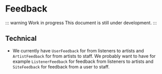 # Feedback

::: warning Work in progress
This document is still under development.
:::

## Technical

- We currently have `UserFeedback` for from listeners to artists and `ArtistFeedback` for from artists to staff. We probably want to have for example `ListenerFeedback` for feedback from listeners to artists and `SiteFeedback` for feedback from a user to staff.
